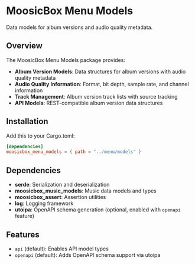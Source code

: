 # MoosicBox Menu Models

Data models for album versions and audio quality metadata.

## Overview

The MoosicBox Menu Models package provides:

- **Album Version Models**: Data structures for album versions with audio quality metadata
- **Audio Quality Information**: Format, bit depth, sample rate, and channel information
- **Track Management**: Album version track lists with source tracking
- **API Models**: REST-compatible album version data structures

## Installation

Add this to your Cargo.toml:

```toml
[dependencies]
moosicbox_menu_models = { path = "../menu/models" }
```

## Dependencies

- **serde**: Serialization and deserialization
- **moosicbox_music_models**: Music data models and types
- **moosicbox_assert**: Assertion utilities
- **log**: Logging framework
- **utoipa**: OpenAPI schema generation (optional, enabled with `openapi` feature)

## Features

- `api` (default): Enables API model types
- `openapi` (default): Adds OpenAPI schema support via utoipa
